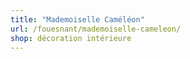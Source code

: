 ```yaml
---
title: "Mademoiselle Caméléon"
url: /fouesnant/mademoiselle-cameleon/
shop: décoration intérieure
---
```

